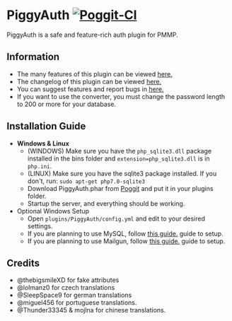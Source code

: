 # PiggyAuth [![Poggit-CI](https://poggit.pmmp.io/ci.badge/MCPEPIG/PiggyAuth/PiggyAuth/master)](https://poggit.pmmp.io/ci.badge/MCPEPIG/PiggyAuth/PiggyAuth/master)
PiggyAuth is a safe and feature-rich auth plugin for PMMP.

## Information
 - The many features of this plugin can be viewed [here.](https://github.com/MCPEPIG/PiggyAuth/wiki/Features)
 - The changelog of this plugin can be viewed [here.](https://github.com/MCPEPIG/PiggyAuth/wiki/Changelog)
 - You can suggest features and report bugs in [here.](https://github.com/MCPEPIG/PiggyAuth/issues/39)
 - If you want to use the converter, you must change the password length to 200 or more for your database. 

## Installation Guide
 - **Windows & Linux**
   - (WINDOWS) Make sure you have the `php_sqlite3.dll` package installed in the bins folder and `extension=php_sqlite3.dll` is in `php.ini`.
   - (LINUX) Make sure you have the sqlite3 package installed. If you don't, run: `sudo apt-get php7.0-sqlite3`
   - Download PiggyAuth.phar from [Poggit](https://poggit.pmmp.io/ci/MCPEPIG/PiggyAuth) and put it in your plugins folder.
   - Startup the server, and everything should be working.
 - Optional Windows Setup
   - Open `plugins/PiggyAuth/config.yml` and edit to your desired settings.
   - If you are planning to use MySQL, follow [this guide.](https://github.com/MCPEPIG/PiggyAuth/wiki/Databases) guide to setup.
   - If you are planning to use Mailgun, follow [this guide.](https://github.com/MCPEPIG/PiggyAuth/wiki/MailGun) guide to setup.
<!-- 
 - **Linux (TERMINAL)**
   - Run `cd ~/*/plugins` to enter your plugins directory
   - Run `wget ...` to download PiggyAuth.phar
     -  or `cd ~/*/plugins && wget ...`
   - Run `cd ..` to get back into your server directory
   - Run `./start.sh` to startup the server, and everything should be working.
     - or `cd .. && ./start.sh`
 - Optional Linux Setup (TERMINAL)
   - Run `nano ~/*/plugins/PiggyAuth/config.yml` to open the configuration file and edit to your desired settings.
   - If you are planning to use MySQL, follow [this guide.](https://github.com/MCPEPIG/PiggyAuth/wiki/Databases) guide to setup.
   - If you are planning to use Mailgun, follow [this guide.](https://github.com/MCPEPIG/PiggyAuth/wiki/MailGun) guide to setup. 
-->

## Credits
* @thebigsmileXD for fake attributes
* @lolmanz0 for czech translations
* @SleepSpace9 for german translations
* @miguel456 for portuguese translations.
* @Thunder33345 & mojlna for chinese translations.